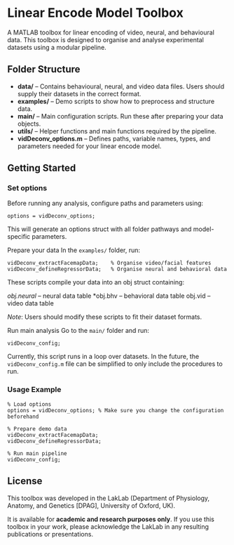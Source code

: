 # Linear Encode Model Toolbox

A MATLAB toolbox for linear encoding of video, neural, and behavioural data. This toolbox is designed to organise and analyse experimental datasets using a modular pipeline.

## Folder Structure
- **data/** – Contains behavioural, neural, and video data files. Users should supply their datasets in the correct format.  
- **examples/** – Demo scripts to show how to preprocess and structure data.  
- **main/** – Main configuration scripts. Run these after preparing your data objects.  
- **utils/** – Helper functions and main functions required by the pipeline.  
- **vidDeconv_options.m** – Defines paths, variable names, types, and parameters needed for your linear encode model.  

## Getting Started

### Set options

Before running any analysis, configure paths and parameters using:
```
options = vidDeconv_options;
```
This will generate an options struct with all folder pathways and model-specific parameters.

Prepare your data
In the `examples/` folder, run:

```
vidDeconv_extractFacemapData;    % Organise video/facial features
vidDeconv_defineRegressorData;   % Organise neural and behavioral data
```
These scripts compile your data into an obj struct containing:

*obj.neural* – neural data table
*obj.bhv – behavioral data table
obj.vid – video data table

*Note*: Users should modify these scripts to fit their dataset formats.

Run main analysis
Go to the `main/` folder and run:
```
vidDeconv_config;
```
Currently, this script runs in a loop over datasets. In the future, the `vidDeconv_config.m` file can be simplified to only include the procedures to run.

### Usage Example
```
% Load options
options = vidDeconv_options; % Make sure you change the configuration beforehand

% Prepare demo data
vidDeconv_extractFacemapData;
vidDeconv_defineRegressorData;

% Run main pipeline
vidDeconv_config;
```

## License
This toolbox was developed in the LakLab (Department of Physiology, Anatomy, and Genetics [DPAG], University of Oxford, UK). 

It is available for **academic and research purposes only**. If you use this toolbox in your work, please acknowledge the LakLab in any resulting publications or presentations.  
